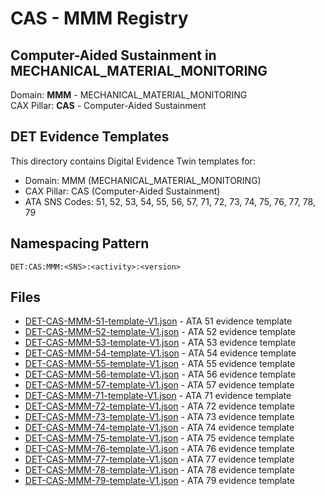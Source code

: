 # CAS - MMM Registry

## Computer-Aided Sustainment in MECHANICAL_MATERIAL_MONITORING

Domain: **MMM** - MECHANICAL_MATERIAL_MONITORING  
CAX Pillar: **CAS** - Computer-Aided Sustainment

## DET Evidence Templates

This directory contains Digital Evidence Twin templates for:
- Domain: MMM (MECHANICAL_MATERIAL_MONITORING)
- CAX Pillar: CAS (Computer-Aided Sustainment)
- ATA SNS Codes: 51, 52, 53, 54, 55, 56, 57, 71, 72, 73, 74, 75, 76, 77, 78, 79

## Namespacing Pattern
```
DET:CAS:MMM:<SNS>:<activity>:<version>
```

## Files
- [DET-CAS-MMM-51-template-V1.json](DET-CAS-MMM-51-template-V1.json) - ATA 51 evidence template
- [DET-CAS-MMM-52-template-V1.json](DET-CAS-MMM-52-template-V1.json) - ATA 52 evidence template
- [DET-CAS-MMM-53-template-V1.json](DET-CAS-MMM-53-template-V1.json) - ATA 53 evidence template
- [DET-CAS-MMM-54-template-V1.json](DET-CAS-MMM-54-template-V1.json) - ATA 54 evidence template
- [DET-CAS-MMM-55-template-V1.json](DET-CAS-MMM-55-template-V1.json) - ATA 55 evidence template
- [DET-CAS-MMM-56-template-V1.json](DET-CAS-MMM-56-template-V1.json) - ATA 56 evidence template
- [DET-CAS-MMM-57-template-V1.json](DET-CAS-MMM-57-template-V1.json) - ATA 57 evidence template
- [DET-CAS-MMM-71-template-V1.json](DET-CAS-MMM-71-template-V1.json) - ATA 71 evidence template
- [DET-CAS-MMM-72-template-V1.json](DET-CAS-MMM-72-template-V1.json) - ATA 72 evidence template
- [DET-CAS-MMM-73-template-V1.json](DET-CAS-MMM-73-template-V1.json) - ATA 73 evidence template
- [DET-CAS-MMM-74-template-V1.json](DET-CAS-MMM-74-template-V1.json) - ATA 74 evidence template
- [DET-CAS-MMM-75-template-V1.json](DET-CAS-MMM-75-template-V1.json) - ATA 75 evidence template
- [DET-CAS-MMM-76-template-V1.json](DET-CAS-MMM-76-template-V1.json) - ATA 76 evidence template
- [DET-CAS-MMM-77-template-V1.json](DET-CAS-MMM-77-template-V1.json) - ATA 77 evidence template
- [DET-CAS-MMM-78-template-V1.json](DET-CAS-MMM-78-template-V1.json) - ATA 78 evidence template
- [DET-CAS-MMM-79-template-V1.json](DET-CAS-MMM-79-template-V1.json) - ATA 79 evidence template
